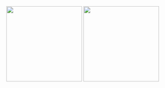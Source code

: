 <picture>
  <source
    srcset="https://github-readme-stats.vercel.app/api?username=XiYang6666&show_icons=true&theme=dark"
    media="(prefers-color-scheme: dark)"
  />
  <source
    srcset="https://github-readme-stats.vercel.app/api?username=XiYang6666&show_icons=true"
    media="(prefers-color-scheme: light), (prefers-color-scheme: no-preference)"
  />
  <img src="https://github-readme-stats.vercel.app/api?username=XiYang6666&show_icons=true" height=200 />
</picture>

<picture>
  <source
    srcset="https://github-readme-stats.vercel.app/api/top-langs/?username=XiYang6666&layout=compact&langs_count=8&size_weight=0.5&count_weight=0.5&theme=dark"
    media="(prefers-color-scheme: dark)"
  />
  <source
    srcset="https://github-readme-stats.vercel.app/api/top-langs/?username=XiYang6666&layout=compact&langs_count=8&size_weight=0.5&count_weight=0.5"
    media="(prefers-color-scheme: light), (prefers-color-scheme: no-preference)"
  />
  <img src="https://github-readme-stats.vercel.app/api/top-langs/?username=XiYang6666&layout=compact&langs_count=8&size_weight=0.5&count_weight=0.5" height=200 />
</picture>

